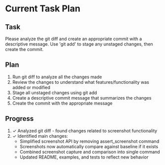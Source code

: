# Current Task Plan

## Task
Please analyze the git diff and create an appropriate commit with a descriptive message. Use 'git add' to stage any unstaged changes, then create the commit.

## Plan
1. Run git diff to analyze all the changes made
2. Review the changes to understand what features/functionality was added or modified
3. Stage all unstaged changes using git add
4. Create a descriptive commit message that summarizes the changes
5. Create the commit with the appropriate message

## Progress
1. ✓ Analyzed git diff - found changes related to screenshot functionality
2. ✓ Identified main changes:
   - Simplified screenshot API by removing assert_screenshot command
   - Screenshots now automatically compare against baseline if it exists
   - Combined screenshot capture and comparison into single command
   - Updated README, examples, and tests to reflect new behavior
